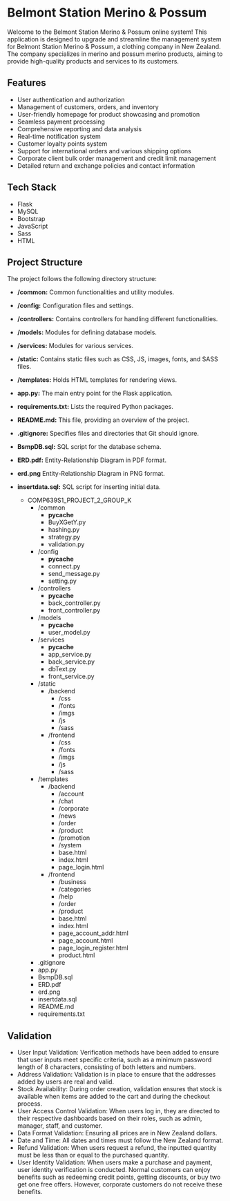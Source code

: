 

# Belmont Station Merino & Possum

Welcome to the Belmont Station Merino & Possum online system! This application is designed to upgrade and streamline the management system for Belmont Station Merino & Possum, a clothing company in New Zealand. The company specializes in merino and possum merino products, aiming to provide high-quality products and services to its customers.

## Features

- User authentication and authorization
- Management of customers, orders, and inventory
- User-friendly homepage for product showcasing and promotion
- Seamless payment processing
- Comprehensive reporting and data analysis
- Real-time notification system
- Customer loyalty points system
- Support for international orders and various shipping options
- Corporate client bulk order management and credit limit management
- Detailed return and exchange policies and contact information


## Tech Stack

- Flask 
- MySQL 
- Bootstrap 
- JavaScript 
- Sass 
- HTML 


## Project Structure

The project follows the following directory structure:

- **/common:** Common functionalities and utility modules.
- **/config:** Configuration files and settings.
- **/controllers:** Contains controllers for handling different functionalities.
- **/models:** Modules for defining database models.
- **/services:** Modules for various services.
- **/static:** Contains static files such as CSS, JS, images, fonts, and SASS files.
- **/templates:** Holds HTML templates for rendering views.
- **app.py:** The main entry point for the Flask application.
- **requirements.txt:** Lists the required Python packages.
- **README.md:** This file, providing an overview of the project.
- **.gitignore:** Specifies files and directories that Git should ignore.
- **BsmpDB.sql:** SQL script for the database schema.
- **ERD.pdf:** Entity-Relationship Diagram in PDF format.
- **erd.png** Entity-Relationship Diagram in PNG format.
- **insertdata.sql:** SQL script for inserting initial data.


    - COMP639S1_PROJECT_2_GROUP_K
      - /common
        - __pycache__
        - BuyXGetY.py
        - hashing.py
        - strategy.py
        - validation.py
      - /config
        - __pycache__
        - connect.py
        - send_message.py
        - setting.py
      - /controllers
        - __pycache__
        - back_controller.py
        - front_controller.py
      - /models
        - __pycache__
        - user_model.py
      - /services
        - __pycache__
        - app_service.py
        - back_service.py
        - dbText.py
        - front_service.py
      - /static
        - /backend
          - /css
          - /fonts
          - /imgs
          - /js
          - /sass
        - /frontend
          - /css
          - /fonts
          - /imgs
          - /js
          - /sass
      - /templates
        - /backend
          - /account
          - /chat
          - /corporate
          - /news
          - /order
          - /product
          - /promotion
          - /system
          - base.html
          - index.html
          - page_login.html
        - /frontend
          - /business
          - /categories
          - /help
          - /order
          - /product
          - base.html
          - index.html
          - page_account_addr.html
          - page_account.html
          - page_login_register.html
          - product.html
      - .gitignore
      - app.py
      - BsmpDB.sql
      - ERD.pdf
      - erd.png
      - insertdata.sql
      - README.md
      - requirements.txt
    

## Validation

- User Input Validation: Verification methods have been added to ensure that user inputs meet specific criteria, such as a minimum password length of 8 characters, consisting of both letters and numbers.
- Address Validation: Validation is in place to ensure that the addresses added by users are real and valid.
- Stock Availability: During order creation, validation ensures that stock is available when items are added to the cart and during the checkout process.
- User Access Control Validation: When users log in, they are directed to their respective dashboards based on their roles, such as admin, manager, staff, and customer.
- Data Format Validation: Ensuring all prices are in New Zealand dollars.
- Date and Time: All dates and times must follow the New Zealand format.
- Refund Validation: When users request a refund, the inputted quantity must be less than or equal to the purchased quantity. 
- User Identity Validation: When users make a purchase and payment, user identity verification is conducted. Normal customers can enjoy benefits such as redeeming credit points, getting discounts, or buy two get one free offers. However, corporate customers do not receive these benefits.
